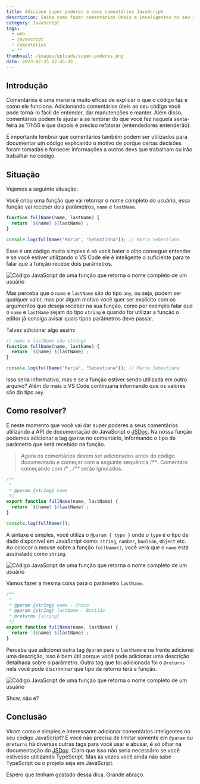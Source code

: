 ```yaml
---
title: Adicione super poderes a seus comentários JavaScript
description: Saiba como fazer comentários úteis e inteligentes no seu código JavaScript.
category: JavaScript
tags:
  - web
  - javascript
  - comentários
  - ""
thumbnail: /images/uploads/super-poderes.png
date: 2023-02-25 12:45:35
---
```

## Introdução

Comentários é uma maneira muito eficaz de explicar o que o código faz e como ele funciona. Adicionando comentários úteis ao seu código você pode torná-lo fácil de entender, dar manutenções e manter. Além disso, comentários podem te ajudar a se lembrar do que você fez naquela sexta-feira às 17h50 e que depois é preciso refatorar (entendedores entenderão). 

É importante lembrar que comentários também podem ser utilizados para documentar um código explicando o motivo de porque certas decisões foram tomadas e fornecer informações a outros devs que trabalham ou irão trabalhar no código.

## Situação

Vejamos a seguinte situação:

Você criou uma função que vai retornar o nome completo do usuário, essa função vai receber dois parâmetros, `name` e `lastName`.

```javascript
function fullName(name, lastName) {
  return `${name} ${lastName}`;
}

console.log(fullName("Maria", "Sebastiana")); // Maria Sebastiana
```

Esse é um código muito simples é só você bater o olho consegue entender e se você estiver utilizando o VS Code ele é inteligente o suficiente para te falar que a função recebe dois parâmetros.

![Código JavaScript de uma função que retorna o nome completo de um usuário](/images/uploads/code-1.png "Código JavaScript de uma função que retorna o nome completo de um usuário")

Mas perceba que o `name` e `lastName` são do tipo `any`, ou seja, podem ser qualquer valor, mas por algum motivo você quer ser explícito com os argumentos que deseja receber na sua função, como por exemplo falar que o `name` e `lastName` sejam do tipo `string` e quando for utilizar a função o editor já consiga avisar quais tipos parâmetros deve passar.


Talvez adicionar algo assim:

```javascript
// name e lastName são strings
function fullName(name, lastName) {
  return `${name} ${lastName}`;
}

console.log(fullName("Maria", "Sebastiana")); // Maria Sebastiana
```

Isso seria informativo, mas e se a função estiver sendo utilizada em outro arquivo?
Além do mais o VS Code continuaria informando que os valores são do tipo `any`.

## Como resolver?


É neste momento que você vai dar super poderes a seus comentários utilizando a API de documentação do JavaScript o [JSDoc](https://jsdoc.app/).
Na nossa função podemos adicionar a tag `@param` no comentário, informando o tipo de parâmetro que será recebido na função.

> Agora os comentários devem ser adicionados antes do código documentado e começar com a seguinte sequência /\*\***.** Comentáro começando com /* *, /\*\** serão ignorados.

```javascript
/**
 * 
 * @param {string} name  
 */
export function fullName(name, lastName) {
  return `${name} ${lastName}`;
}

console.log(fullName());
```

A sintaxe é simples, você utiliza o `@param { type }` onde o `type` é o tipo de dado disponível em JavaScript como: `string`, `number`, `boolean`, `Object` etc.
Ao colocar o mouse sobre a função `fullName()`, você verá que o `name` está assinalado como `string`.

![Código JavaScript de uma função que retorna o nome completo de um usuário](/images/uploads/code-2.png "Código JavaScript de uma função que retorna o nome completo de um usuário")

Vamos fazer a mesma coisa para o parâmetro `lastName`.

```javascript
/**
 *
 * @param {string} name - Chico
 * @param {string} lastName - Bastião
 * @returns {string}
 */
export function fullName(name, lastName) {
  return `${name} ${lastName}`;
}
```

Perceba que adicionei outra tag `@param` para o `lastName` e na frente adicionei uma descrição, isso é bem útil porque você pode adicionar uma descrição detalhada sobre o parâmetro. Outra tag que foi adicionada foi o `@returns` nela você pode discriminar que tipo de retorno terá a função.

![Código JavaScript de uma função que retorna o nome completo de um usuário](/images/uploads/code-3.png "Código JavaScript de uma função que retorna o nome completo de um usuário")

Show, não é?

## Conclusão


Viram como é simples e interessante adicionar comentários inteligentes no seu código JavaScript? E você não precisa de limitar somente em `@param` ou `@returns` há diversas outras tags para você usar e abusar, é só olhar na documentação do [JSDoc](https://jsdoc.app/index.html#block-tags).
Claro que isso não seria necessário se você estivesse utilizando TypeScript. Mas às vezes você ainda não sabe TypeScript ou o projeto seja em JavaScript.


Espero que tenham gostado dessa dica.
Grande abraço.